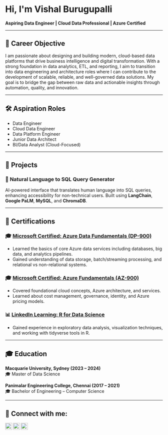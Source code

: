 <h1> Hi, I'm Vishal Burugupalli</h1>

<p>
  <strong>Aspiring Data Engineer | Cloud Data Professional | Azure Certified</strong><br>
  
</p>

---

## 🎯 Career Objective

I am passionate about designing and building modern, cloud-based data platforms that drive business intelligence and digital transformation. With a strong foundation in data analytics, ETL, and reporting, I aim to transition into data engineering and architecture roles where I can contribute to the development of scalable, reliable, and well-governed data solutions. My goal is to bridge the gap between raw data and actionable insights through automation, quality, and innovation.


---

## 🛠️ Aspiration Roles

- Data Engineer  
- Cloud Data Engineer  
- Data Platform Engineer  
- Junior Data Architect  
- BI/Data Analyst (Cloud-Focused)

---

## 🚀 Projects

### 🔹 **Natural Language to SQL Query Generator**
AI-powered interface that translates human language into SQL queries, enhancing accessibility for non-technical users. Built using **LangChain**, **Google PaLM**, **MySQL**, and **ChromaDB**.

---

## 📜 Certifications

### 🎓 [Microsoft Certified: Azure Data Fundamentals (DP-900)](https://learn.microsoft.com/en-us/users/laxmisairamakrishnavishalburugupal-0171/credentials/8ba469b66084c71d?ref=https%3A%2F%2Fwww.linkedin.com%2F)
- Learned the basics of core Azure data services including databases, big data, and analytics pipelines.
- Gained understanding of data storage, batch/streaming processing, and relational vs non-relational systems.

### 🎓 [Microsoft Certified: Azure Fundamentals (AZ-900)](https://learn.microsoft.com/en-gb/users/laxmisairamakrishnavishalburugupal-0171/credentials/e54e4dd7bfc08ba5?ref=https%3A%2F%2Fwww.linkedin.com%2F)
- Covered foundational cloud concepts, Azure architecture, and services.
- Learned about cost management, governance, identity, and Azure pricing models.

### 📊 [LinkedIn Learning: R for Data Science](https://www.linkedin.com/learning/certificates/97a52df4bd237af42ad34dd063cc9a0d4e9d64979794cc495f063a19a0e01254?trk=share_certificate&lipi=urn%3Ali%3Apage%3Ad_flagship3_profile_view_base_certifications_details%3BBu9bM042Qp%2Bk3DUbPAZSvQ%3D%3D)
- Gained experience in exploratory data analysis, visualization techniques, and working with tidyverse tools in R.

---

<h2> 🎓 Education </h2>

**Macquarie University, Sydney (2023 – 2024)**  
🎓 Master of Data Science  

**Panimalar Engineering College, Chennai (2017 – 2021)**  
🎓 Bachelor of Engineering – Computer Science  

---

<h2> 🤳 Connect with me:</h2>

<a href="mailto:burugupallivishal@gmail.com" title="burugupallivishal@gmail.com">
  <img align="left" alt="Vishal | Email" width="22px" src="https://cdn.jsdelivr.net/npm/simple-icons@v3/icons/gmail.svg" />
</a>

[<img align="left" alt="Vishal | LinkedIn" width="22px" src="https://cdn.jsdelivr.net/npm/simple-icons@v3/icons/linkedin.svg" />][linkedin]
[<img align="left" alt="Vishal | GitHub" width="22px" src="https://cdn.jsdelivr.net/npm/simple-icons@v3/icons/github.svg" />][github]

<br/>

[email]: mailto:burugupallivishal@gmail.com
[linkedin]: https://www.linkedin.com/in/vishal-burugupalli-33a73b155
[github]: https://github.com/vishalburugupalli





